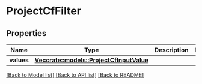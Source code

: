 # ProjectCfFilter

## Properties

Name | Type | Description | Notes
------------ | ------------- | ------------- | -------------
**values** | [**Vec<crate::models::ProjectCfInputValue>**](ProjectCFInputValue.md) |  | 

[[Back to Model list]](../README.md#documentation-for-models) [[Back to API list]](../README.md#documentation-for-api-endpoints) [[Back to README]](../README.md)


